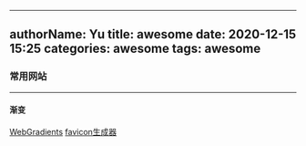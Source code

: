 
---
authorName: Yu
title: awesome
date: 2020-12-15 15:25
categories: awesome
tags: awesome
---

### 常用网站
---

#### 渐变
[WebGradients](https://webgradients.com/)
[favicon生成器](https://realfavicongenerator.net/)